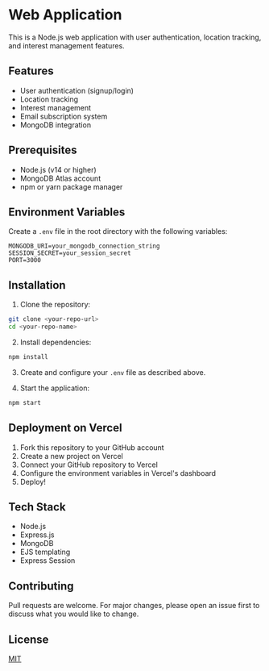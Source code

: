 # Web Application

This is a Node.js web application with user authentication, location tracking, and interest management features.

## Features

- User authentication (signup/login)
- Location tracking
- Interest management
- Email subscription system
- MongoDB integration

## Prerequisites

- Node.js (v14 or higher)
- MongoDB Atlas account
- npm or yarn package manager

## Environment Variables

Create a `.env` file in the root directory with the following variables:

```env
MONGODB_URI=your_mongodb_connection_string
SESSION_SECRET=your_session_secret
PORT=3000
```

## Installation

1. Clone the repository:
```bash
git clone <your-repo-url>
cd <your-repo-name>
```

2. Install dependencies:
```bash
npm install
```

3. Create and configure your `.env` file as described above.

4. Start the application:
```bash
npm start
```

## Deployment on Vercel

1. Fork this repository to your GitHub account
2. Create a new project on Vercel
3. Connect your GitHub repository to Vercel
4. Configure the environment variables in Vercel's dashboard
5. Deploy!

## Tech Stack

- Node.js
- Express.js
- MongoDB
- EJS templating
- Express Session

## Contributing

Pull requests are welcome. For major changes, please open an issue first to discuss what you would like to change.

## License

[MIT](https://choosealicense.com/licenses/mit/) 